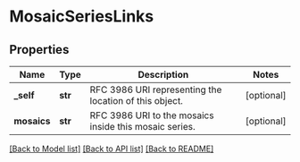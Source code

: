 # MosaicSeriesLinks

## Properties
Name | Type | Description | Notes
------------ | ------------- | ------------- | -------------
**_self** | **str** | RFC 3986 URI representing the location of this object. | [optional] 
**mosaics** | **str** | RFC 3986 URI to the mosaics inside this mosaic series. | [optional] 

[[Back to Model list]](../README.md#documentation-for-models) [[Back to API list]](../README.md#documentation-for-api-endpoints) [[Back to README]](../README.md)


